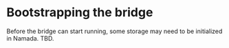 # Bootstrapping the bridge

Before the bridge can start running, some storage may need to be initialized in 
Namada. TBD.
